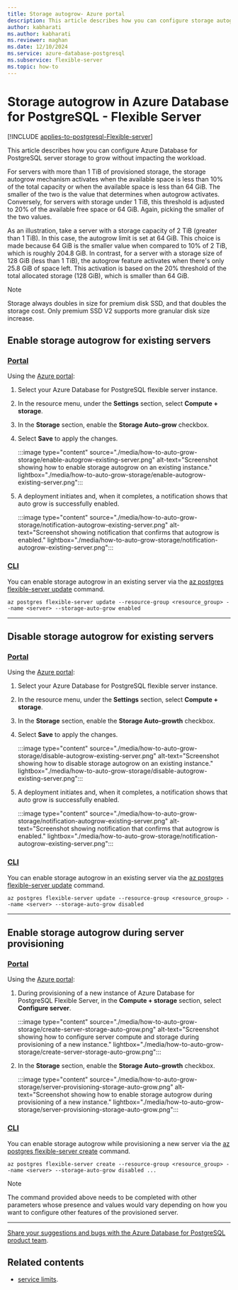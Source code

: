 ```yaml
---
title: Storage autogrow- Azure portal
description: This article describes how you can configure storage autogrow using the Azure portal in Azure Database for PostgreSQL - Flexible Server.
author: kabharati
ms.author: kabharati
ms.reviewer: maghan
ms.date: 12/10/2024
ms.service: azure-database-postgresql
ms.subservice: flexible-server
ms.topic: how-to
---
```


# Storage autogrow in Azure Database for PostgreSQL - Flexible Server


[!INCLUDE [applies-to-postgresql-Flexible-server](~/reusable-content/ce-skilling/azure/includes/postgresql/includes/applies-to-postgresql-flexible-server.md)]


This article describes how you can configure Azure Database for PostgreSQL server storage to grow without impacting the workload.

For servers with more than 1 TiB of provisioned storage, the storage autogrow mechanism activates when the available space is less than 10% of the total capacity or when the available space is less than 64 GiB. The smaller of the two is the value that determines when autogrow activates. Conversely, for servers with storage under 1 TiB, this threshold is adjusted to 20% of the available free space or 64 GiB. Again, picking the smaller of the two values.

As an illustration, take a server with a storage capacity of 2 TiB (greater than 1 TiB). In this case, the autogrow limit is set at 64 GiB. This choice is made because 64 GiB is the smaller value when compared to 10% of 2 TiB, which is roughly 204.8 GiB. In contrast, for a server with a storage size of 128 GiB (less than 1 TiB), the autogrow feature activates when there's only 25.8 GiB of space left. This activation is based on the 20% threshold of the total allocated storage (128 GiB), which is smaller than 64 GiB. 


> [!NOTE]  
> Storage always doubles in size for premium disk SSD, and that doubles the storage cost. Only premium SSD V2 supports more granular disk size increase.

## Enable storage autogrow for existing servers

### [Portal](#tab/portal-enable-existing-server)

Using the [Azure portal](https://portal.azure.com/):

1. Select your Azure Database for PostgreSQL flexible server instance.

2. In the resource menu, under the **Settings** section, select **Compute + storage**.

3. In the **Storage** section, enable the **Storage Auto-grow** checkbox.

4. Select **Save** to apply the changes.

    :::image type="content" source="./media/how-to-auto-grow-storage/enable-autogrow-existing-server.png" alt-text="Screenshot showing how to enable storage autogrow on an existing instance." lightbox="./media/how-to-auto-grow-storage/enable-autogrow-existing-server.png":::

5. A deployment initiates and, when it completes, a notification shows that auto grow is successfully enabled.

    :::image type="content" source="./media/how-to-auto-grow-storage/notification-autogrow-existing-server.png" alt-text="Screenshot showing notification that confirms that autogrow is enabled." lightbox="./media/how-to-auto-grow-storage/notification-autogrow-existing-server.png":::


### [CLI](#tab/cli-enable-existing-server)

You can enable storage autogrow in an existing server via the [az postgres flexible-server update](/cli/azure/postgres/flexible-server#az-postgres-flexible-server-update) command.


```azurecli-interactive
az postgres flexible-server update --resource-group <resource_group> --name <server> --storage-auto-grow enabled
```
---

## Disable storage autogrow for existing servers

### [Portal](#tab/portal-disable-existing-server)

Using the [Azure portal](https://portal.azure.com/):

1. Select your Azure Database for PostgreSQL flexible server instance.

2. In the resource menu, under the **Settings** section, select **Compute + storage**.

3. In the **Storage** section, enable the **Storage Auto-growth** checkbox.

4. Select **Save** to apply the changes.

    :::image type="content" source="./media/how-to-auto-grow-storage/disable-autogrow-existing-server.png" alt-text="Screenshot showing how to disable storage autogrow on an existing instance." lightbox="./media/how-to-auto-grow-storage/disable-autogrow-existing-server.png":::

5. A deployment initiates and, when it completes, a notification shows that auto grow is successfully enabled.

    :::image type="content" source="./media/how-to-auto-grow-storage/notification-autogrow-existing-server.png" alt-text="Screenshot showing notification that confirms that autogrow is enabled." lightbox="./media/how-to-auto-grow-storage/notification-autogrow-existing-server.png":::


### [CLI](#tab/cli-disable-existing-server)

You can enable storage autogrow in an existing server via the [az postgres flexible-server update](/cli/azure/postgres/flexible-server#az-postgres-flexible-server-update) command.


```azurecli-interactive
az postgres flexible-server update --resource-group <resource_group> --name <server> --storage-auto-grow disabled
```
---

## Enable storage autogrow during server provisioning

### [Portal](#tab/portal-enable-new-server)

Using the [Azure portal](https://portal.azure.com/):

1. During provisioning of a new instance of Azure Database for PostgreSQL Flexible Server, in the **Compute + storage** section, select **Configure server**.

    :::image type="content" source="./media/how-to-auto-grow-storage/create-server-storage-auto-grow.png" alt-text="Screenshot showing how to configure server compute and storage during provisioning of a new instance." lightbox="./media/how-to-auto-grow-storage/create-server-storage-auto-grow.png":::

3. In the **Storage** section, enable the **Storage Auto-growth** checkbox.

    :::image type="content" source="./media/how-to-auto-grow-storage/server-provisioning-storage-auto-grow.png" alt-text="Screenshot showing how to enable storage autogrow during provisioning of a new instance." lightbox="./media/how-to-auto-grow-storage/server-provisioning-storage-auto-grow.png":::

### [CLI](#tab/cli-enable-new-server)

You can enable storage autogrow while provisioning a new server via the [az postgres flexible-server create](/cli/azure/postgres/flexible-server#az-postgres-flexible-server-create) command.


```azurecli-interactive
az postgres flexible-server create --resource-group <resource_group> --name <server> --storage-auto-grow disabled ...
```
> [!NOTE]
> The command provided above needs to be completed with other parameters whose presence and values would vary depending on how you want to configure other features of the provisioned server.

---


[Share your suggestions and bugs with the Azure Database for PostgreSQL product team](https://aka.ms/pgfeedback).

## Related contents
- [service limits](concepts-limits.md).
